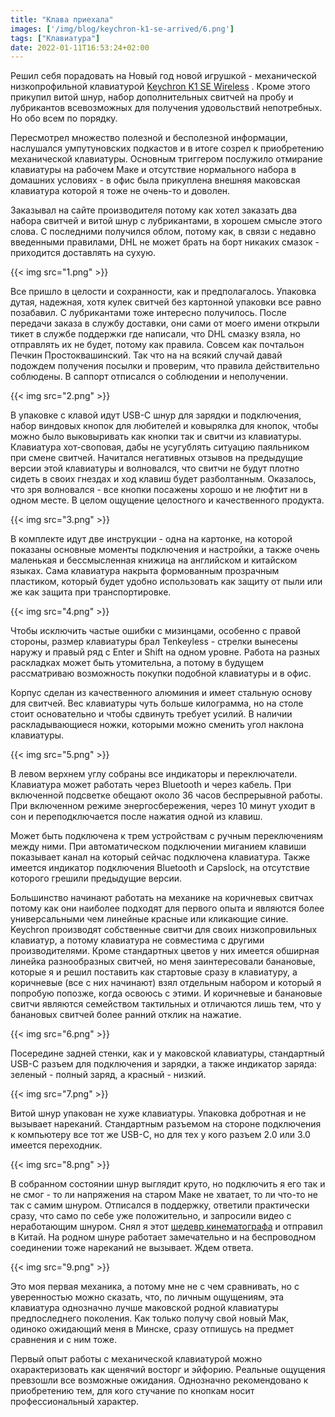 ```yaml
---
title: "Клава приехала"
images: ['/img/blog/keychron-k1-se-arrived/6.png']
tags: ["Клавиатура"]
date: 2022-01-11T16:53:24+02:00
---
```


Решил себя порадовать на Новый год новой игрушкой - механической низкопрофильной
клавиатурой [Keychron K1 SE Wireless](https://www.keychron.com/products/keychron-k1-se-wireless-mechanical-keyboard)
. Кроме этого прикупил витой шнур, набор дополнительных свитчей на пробу и лубрикантов всевозможных для получения
удовольствий непотребных. Но обо всем по порядку.

<!--more-->

Пересмотрел множество полезной и бесполезной информации, наслушался умпутуновских подкастов и в итоге созрел к
приобретению механической клавиатуры. Основным триггером послужило отмирание клавиатуры на рабочем Маке и отсутствие
нормального набора в домашних условиях - в офис была прикуплена внешняя маковская клавиатура которой я тоже не очень-то
и доволен.

Заказывал на сайте производителя потому как хотел заказать два набора свитчей и витой шнур с лубрикантами, в хорошем
смысле этого слова. С последними получился облом, потому как, в связи с недавно введенными правилами, DHL не может брать
на борт никаких смазок - приходится доставлять на сухую.

{{< img src="1.png" >}}

Все пришло в целости и сохранности, как и предполагалось. Упаковка дутая, надежная, хотя кулек свитчей без картонной
упаковки все равно позабавил. С лубрикантами тоже интересно получилось. После передачи заказа в службу доставки, они
сами от моего имени открыли тикет в службе поддержки где написали, что DHL смазку взяла, но отправлять их не будет,
потому как правила. Совсем как почтальон Печкин Простоквашинский. Так что на на всякий случай давай подождем получения
посылки и проверим, что правила действительно соблюдены. В саппорт отписался о соблюдении и неполучении.

{{< img src="2.png" >}}

В упаковке с клавой идут USB-C шнур для зарядки и подключения, набор виндовых кнопок для любителей и ковырялка для
кнопок, чтобы можно было выковыривать как кнопки так и свитчи из клавиатуры. Клавиатура хот-своповая, дабы не усугублять
ситуацию паяльником при смене свитчей. Начитался негативных отзывов на предыдущие версии этой клавиатуры и волновался,
что свитчи не будут плотно сидеть в своих гнездах и ход клавиш будет разболтанным. Оказалось, что зря волновался - все
кнопки посажены хорошо и не люфтит ни в одном месте. В целом ощущение целостного и качественного продукта.

{{< img src="3.png" >}}

В комплекте идут две инструкции - одна на картонке, на которой показаны основные моменты подключения и настройки, а
также очень маленькая и бессмысленная книжица на английском и китайском языках. Сама клавиатура накрыта формованным
прозрачным пластиком, который будет удобно использовать как защиту от пыли или же как защита при транспортировке.

{{< img src="4.png" >}}

Чтобы исключить частые ошибки с мизинцами, особенно с правой стороны, размер клавиатуры брал Tenkeyless - стрелки
вынесены наружу и правый ряд с Enter и Shift на одном уровне. Работа на разных раскладках может быть утомительна, а
потому в будущем рассматриваю возможность покупки подобной клавиатуры и в офис.

Корпус сделан из качественного алюминия и имеет стальную основу для свитчей. Вес клавиатуры чуть больше килограмма, но
на столе стоит основательно и чтобы сдвинуть требует усилий. В наличии раскладывающиеся ножки, которыми можно сменить
угол наклона клавиатуры.

{{< img src="5.png" >}}

В левом верхнем углу собраны все индикаторы и переключатели. Клавиатура может работать через Bluetooth и через кабель.
При включенной подсветке обещают около 36 часов беспрерывной работы. При включенном режиме энергосбережения, через 10
минут уходит в сон и переподключается после нажатия одной из клавиш.

Может быть подключена к трем устройствам с ручным переключениям между ними. При автоматическом подключении миганием
клавиши показывает канал на который сейчас подключена клавиатура. Также имеется индикатор подключения Bluetooth и
Capslock, на отсутствие которого грешили предыдущие версии.

Большинство начинают работать на механике на коричневых свитчах потому как они наиболее подходят для первого опыта и
являются более универсальными чем линейные красные или кликающие синие. Keychron производят собственные свитчи для своих
низкопровильных клавиатур, а потому клавиатура не совместима с другими производителями. Кроме стандартных цветов у них
имеется обширная линейка разнообразных свитчей, но меня заинтересовали банановые, которые я и решил поставить как
стартовые сразу в клавиатуру, а коричневые (все с них начинают) взял отдельным набором и который я попробую попозже,
когда освоюсь с этими. И коричневые и банановые свитчи являются семейством тактильных и отличаются лишь тем, что у
банановых свитчей более ранний отклик на нажатие.

{{< img src="6.png" >}}

Посередине задней стенки, как и у маковской клавиатуры, стандартный USB-C разъем для подключения и зарядки, а также
индикатор заряда: зеленый - полный заряд, а красный - низкий.

{{< img src="7.png" >}}

Витой шнур упакован не хуже клавиатуры. Упаковка добротная и не вызывает нареканий. Стандартным разъемом на стороне
подключения к компьютеру все тот же USB-C, но для тех у кого разъем 2.0 или 3.0 имеется переходник.

{{< img src="8.png" >}}

В собранном состоянии шнур выглядит круто, но подключить я его так и не смог - то ли напряжения на старом Маке не
хватает, то ли что-то не так с самим шнуром. Отписался в поддержку, ответили практически сразу, что само по себе уже
положительно, и запросили видео с неработающим шнуром. Снял я этот [шедевр кинематографа](https://youtu.be/0ZcHiTQLtZc)
и отправил в Китай. На родном шнуре работает замечательно и на беспроводном соединении тоже нареканий не вызывает. Ждем
ответа.

{{< img src="9.png" >}}

Это моя первая механика, а потому мне не с чем сравнивать, но с уверенностью можно сказать, что, по личным ощущениям,
эта клавиатура однозначно лучше маковской родной клавиатуры предпоследнего поколения. Как только получу свой новый Мак,
одиноко ожидающий меня в Минске, сразу отпишусь на предмет сравнения и с ним тоже.

Первый опыт работы с механической клавиатурой можно охарактеризовать как щенячий восторг и эйфорию. Реальные ощущения
превзошли все возможные ожидания. Однозначно рекомендовано к приобретению тем, для кого стучание по кнопкам носит
профессиональный характер.